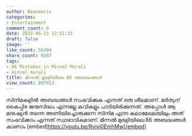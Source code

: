 ```yaml
---
author: Beaumaris
categories:
- Entertainment
comment_count: 0
date: 2022-06-23 12:51:31
draft: false
image: ''
like_count: 55404
share_count: 9207
tags:
- 86 Mistakes in Minnal Murali
- minnal murali
title: മിന്നൽ മുരളിയിലെ 86 അബദ്ധങ്ങൾ
view_count: 897913
---
```


സിനിമകളിൽ അബദ്ധങ്ങൾ സംഭവിക്കുക എന്നത് ഒരു ശീലമാണ്. മർത്യന് കൈപ്പിഴ ജന്മസിദ്ധം എന്നല്ലേ കവികളും പാടിയിരിക്കുന്നത്. അപ്പോൾ ആ മനുഷ്യൻ തന്നെ അണിയിച്ചൊരുക്കുന്ന സിനിമ എന്ന കലാമേഖലയിലും അത് സംഭവിക്കാം എന്നത് സ്വാഭാവികമാണ്. മിന്നൽ മുരളിയിലെ 86 അബദ്ധങ്ങൾ കാണാം [embed]https://youtu.be/Rvivj0EmhMw[/embed] &nbsp;